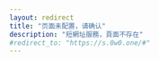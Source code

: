```yaml
---
layout: redirect
title: "页面未配置，请确认"
description: "短網址服務，頁面不存在"
#redirect_to: "https://s.0w0.one/#"
---
```

